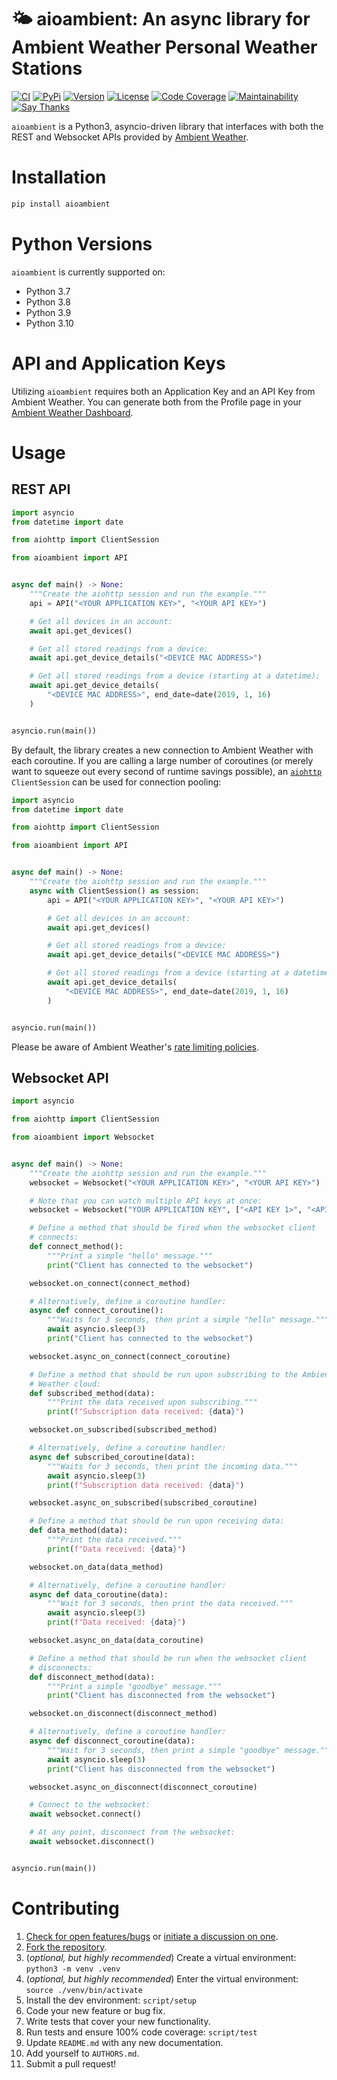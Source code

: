# 🌤  aioambient: An async library for Ambient Weather Personal Weather Stations

[![CI](https://github.com/bachya/aioambient/workflows/CI/badge.svg)](https://github.com/bachya/aioambient/actions)
[![PyPi](https://img.shields.io/pypi/v/aioambient.svg)](https://pypi.python.org/pypi/aioambient)
[![Version](https://img.shields.io/pypi/pyversions/aioambient.svg)](https://pypi.python.org/pypi/aioambient)
[![License](https://img.shields.io/pypi/l/aioambient.svg)](https://github.com/bachya/aioambient/blob/master/LICENSE)
[![Code Coverage](https://codecov.io/gh/bachya/aioambient/branch/dev/graph/badge.svg)](https://codecov.io/gh/bachya/aioambient)
[![Maintainability](https://api.codeclimate.com/v1/badges/81a9f8274abf325b2fa4/maintainability)](https://codeclimate.com/github/bachya/aioambient/maintainability)
[![Say Thanks](https://img.shields.io/badge/SayThanks-!-1EAEDB.svg)](https://saythanks.io/to/bachya)

`aioambient` is a Python3, asyncio-driven library that interfaces with both the
REST and Websocket APIs provided by
[Ambient Weather](https://ambientweather.net).

# Installation

```python
pip install aioambient
```

# Python Versions

`aioambient` is currently supported on:

* Python 3.7
* Python 3.8
* Python 3.9
* Python 3.10

# API and Application Keys

Utilizing `aioambient` requires both an Application Key and an API Key from
Ambient Weather. You can generate both from the Profile page in your
[Ambient Weather Dashboard](https://dashboard.ambientweather.net).

# Usage

## REST API

```python
import asyncio
from datetime import date

from aiohttp import ClientSession

from aioambient import API


async def main() -> None:
    """Create the aiohttp session and run the example."""
    api = API("<YOUR APPLICATION KEY>", "<YOUR API KEY>")

    # Get all devices in an account:
    await api.get_devices()

    # Get all stored readings from a device:
    await api.get_device_details("<DEVICE MAC ADDRESS>")

    # Get all stored readings from a device (starting at a datetime):
    await api.get_device_details(
        "<DEVICE MAC ADDRESS>", end_date=date(2019, 1, 16)
    )


asyncio.run(main())
```

By default, the library creates a new connection to Ambient Weather with each coroutine.
If you are calling a large number of coroutines (or merely want to squeeze out every
second of runtime savings possible), an
[`aiohttp`](https://github.com/aio-libs/aiohttp) `ClientSession` can be used for connection
pooling:

```python
import asyncio
from datetime import date

from aiohttp import ClientSession

from aioambient import API


async def main() -> None:
    """Create the aiohttp session and run the example."""
    async with ClientSession() as session:
        api = API("<YOUR APPLICATION KEY>", "<YOUR API KEY>")

        # Get all devices in an account:
        await api.get_devices()

        # Get all stored readings from a device:
        await api.get_device_details("<DEVICE MAC ADDRESS>")

        # Get all stored readings from a device (starting at a datetime):
        await api.get_device_details(
            "<DEVICE MAC ADDRESS>", end_date=date(2019, 1, 16)
        )


asyncio.run(main())
```

Please be aware of Ambient Weather's
[rate limiting policies](https://ambientweather.docs.apiary.io/#introduction/rate-limiting).

## Websocket API

```python
import asyncio

from aiohttp import ClientSession

from aioambient import Websocket


async def main() -> None:
    """Create the aiohttp session and run the example."""
    websocket = Websocket("<YOUR APPLICATION KEY>", "<YOUR API KEY>")

    # Note that you can watch multiple API keys at once:
    websocket = Websocket("YOUR APPLICATION KEY", ["<API KEY 1>", "<API KEY 2>"])

    # Define a method that should be fired when the websocket client
    # connects:
    def connect_method():
        """Print a simple "hello" message."""
        print("Client has connected to the websocket")

    websocket.on_connect(connect_method)

    # Alternatively, define a coroutine handler:
    async def connect_coroutine():
        """Waits for 3 seconds, then print a simple "hello" message."""
        await asyncio.sleep(3)
        print("Client has connected to the websocket")

    websocket.async_on_connect(connect_coroutine)

    # Define a method that should be run upon subscribing to the Ambient
    # Weather cloud:
    def subscribed_method(data):
        """Print the data received upon subscribing."""
        print(f"Subscription data received: {data}")

    websocket.on_subscribed(subscribed_method)

    # Alternatively, define a coroutine handler:
    async def subscribed_coroutine(data):
        """Waits for 3 seconds, then print the incoming data."""
        await asyncio.sleep(3)
        print(f"Subscription data received: {data}")

    websocket.async_on_subscribed(subscribed_coroutine)

    # Define a method that should be run upon receiving data:
    def data_method(data):
        """Print the data received."""
        print(f"Data received: {data}")

    websocket.on_data(data_method)

    # Alternatively, define a coroutine handler:
    async def data_coroutine(data):
        """Wait for 3 seconds, then print the data received."""
        await asyncio.sleep(3)
        print(f"Data received: {data}")

    websocket.async_on_data(data_coroutine)

    # Define a method that should be run when the websocket client
    # disconnects:
    def disconnect_method(data):
        """Print a simple "goodbye" message."""
        print("Client has disconnected from the websocket")

    websocket.on_disconnect(disconnect_method)

    # Alternatively, define a coroutine handler:
    async def disconnect_coroutine(data):
        """Wait for 3 seconds, then print a simple "goodbye" message."""
        await asyncio.sleep(3)
        print("Client has disconnected from the websocket")

    websocket.async_on_disconnect(disconnect_coroutine)

    # Connect to the websocket:
    await websocket.connect()

    # At any point, disconnect from the websocket:
    await websocket.disconnect()


asyncio.run(main())
```

# Contributing

1. [Check for open features/bugs](https://github.com/bachya/aioambient/issues)
  or [initiate a discussion on one](https://github.com/bachya/aioambient/issues/new).
2. [Fork the repository](https://github.com/bachya/aioambient/fork).
3. (_optional, but highly recommended_) Create a virtual environment: `python3 -m venv .venv`
4. (_optional, but highly recommended_) Enter the virtual environment: `source ./venv/bin/activate`
5. Install the dev environment: `script/setup`
6. Code your new feature or bug fix.
7. Write tests that cover your new functionality.
8. Run tests and ensure 100% code coverage: `script/test`
9. Update `README.md` with any new documentation.
10. Add yourself to `AUTHORS.md`.
11. Submit a pull request!

